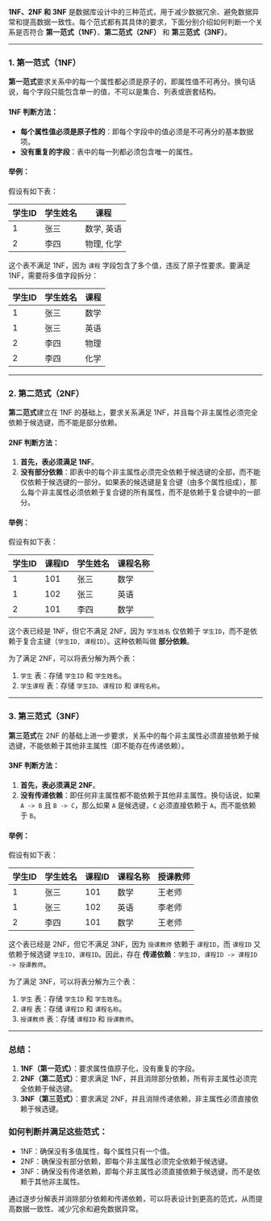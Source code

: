 **1NF、2NF 和 3NF** 是数据库设计中的三种范式，用于减少数据冗余、避免数据异常和提高数据一致性。每个范式都有其具体的要求，下面分别介绍如何判断一个关系是否符合 **第一范式（1NF）**、**第二范式（2NF）** 和 **第三范式（3NF）**。

------

### **1. 第一范式（1NF）**

**第一范式**要求关系中的每一个属性都必须是原子的，即属性值不可再分。换句话说，每个字段只能包含单一的值，不可以是集合、列表或嵌套结构。

#### **1NF 判断方法**：

- **每个属性值必须是原子性的**：即每个字段中的值必须是不可再分的基本数据项。
- **没有重复的字段**：表中的每一列都必须包含唯一的属性。

#### **举例**：

假设有如下表：

| 学生ID | 学生姓名 | 课程       |
| ------ | -------- | ---------- |
| 1      | 张三     | 数学, 英语 |
| 2      | 李四     | 物理, 化学 |

这个表不满足 1NF，因为 `课程` 字段包含了多个值，违反了原子性要求。要满足 1NF，需要将多值字段拆分：

| 学生ID | 学生姓名 | 课程 |
| ------ | -------- | ---- |
| 1      | 张三     | 数学 |
| 1      | 张三     | 英语 |
| 2      | 李四     | 物理 |
| 2      | 李四     | 化学 |

------

### **2. 第二范式（2NF）**

**第二范式**建立在 1NF 的基础上，要求关系满足 1NF，并且每个非主属性必须完全依赖于候选键，而不能是部分依赖。

#### **2NF 判断方法**：

1. **首先，表必须满足 1NF**。
2. **没有部分依赖**：即表中的每个非主属性必须完全依赖于候选键的全部，而不能仅依赖于候选键的一部分。如果表的候选键是复合键（由多个属性组成），那么每个非主属性必须依赖于复合键的所有属性，而不是依赖于复合键中的一部分。

#### **举例**：

假设有如下表：

| 学生ID | 课程ID | 学生姓名 | 课程名称 |
| ------ | ------ | -------- | -------- |
| 1      | 101    | 张三     | 数学     |
| 1      | 102    | 张三     | 英语     |
| 2      | 101    | 李四     | 数学     |

这个表已经是 1NF，但它不满足 2NF，因为 `学生姓名` 仅依赖于 `学生ID`，而不是依赖于复合主键（`学生ID, 课程ID`）。这种依赖叫做 **部分依赖**。

为了满足 2NF，可以将表分解为两个表：

1. `学生` 表：存储 `学生ID` 和 `学生姓名`。
2. `学生课程` 表：存储 `学生ID`、`课程ID` 和 `课程名称`。

------

### **3. 第三范式（3NF）**

**第三范式**在 2NF 的基础上进一步要求，关系中的每个非主属性必须直接依赖于候选键，不能依赖于其他非主属性（即不能存在传递依赖）。

#### **3NF 判断方法**：

1. **首先，表必须满足 2NF**。
2. **没有传递依赖**：即任何非主属性都不能依赖于其他非主属性。换句话说，如果 `A -> B` 且 `B -> C`，那么如果 `A` 是候选键，`C` 必须直接依赖于 `A`，而不能依赖于 `B`。

#### **举例**：

假设有如下表：

| 学生ID | 学生姓名 | 课程ID | 课程名称 | 授课教师 |
| ------ | -------- | ------ | -------- | -------- |
| 1      | 张三     | 101    | 数学     | 王老师   |
| 1      | 张三     | 102    | 英语     | 李老师   |
| 2      | 李四     | 101    | 数学     | 王老师   |

这个表已经是 2NF，但它不满足 3NF，因为 `授课教师` 依赖于 `课程ID`，而 `课程ID` 又依赖于候选键 `学生ID, 课程ID`。因此，存在 **传递依赖**：`学生ID, 课程ID -> 课程ID -> 授课教师`。

为了满足 3NF，可以将表分解为三个表：

1. `学生` 表：存储 `学生ID` 和 `学生姓名`。
2. `课程` 表：存储 `课程ID` 和 `课程名称`。
3. `授课教师` 表：存储 `课程ID` 和 `授课教师`。

------

### **总结**：

1. **1NF（第一范式）**：要求属性值原子化，没有重复的字段。
2. **2NF（第二范式）**：要求满足 1NF，并且消除部分依赖，所有非主属性必须完全依赖于候选键。
3. **3NF（第三范式）**：要求满足 2NF，并且消除传递依赖，非主属性必须直接依赖于候选键。

### **如何判断并满足这些范式**：

- 1NF：确保没有多值属性，每个属性只有一个值。
- 2NF：确保没有部分依赖，即每个非主属性必须完全依赖于候选键。
- 3NF：确保没有传递依赖，即每个非主属性必须直接依赖于候选键，而不是依赖于其他非主属性。

通过逐步分解表并消除部分依赖和传递依赖，可以将表设计到更高的范式，从而提高数据一致性、减少冗余和避免数据异常。